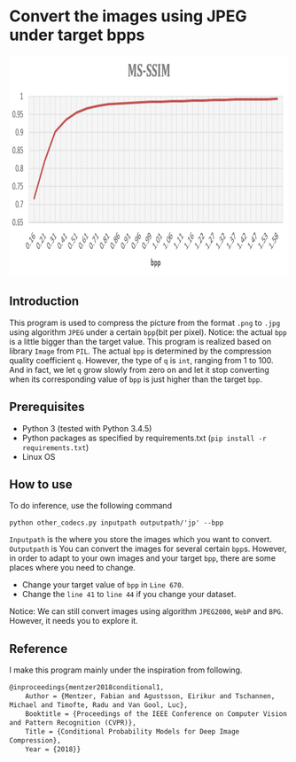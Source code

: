 # Convert the images using JPEG under target bpps

<p align='center'>
  <img src='Graph.png' width='900' height="400"/>
</p>

## Introduction

This program is used to compress the picture from the format `.png` to `.jpg` using algorithm `JPEG` under a certain `bpp`(bit per pixel). 
Notice: the actual `bpp` is a little bigger than the target value. This program is realized based on library `Image` from `PIL`. The actual `bpp` is determined by the compression quality coefficient `q`. However, the type of `q` is `int`, ranging from 1 to 100. And in fact, we let `q` grow slowly from zero on and let it stop converting when its corresponding value of `bpp` is just higher than the target `bpp`.

## Prerequisites

- Python 3 (tested with Python 3.4.5)
- Python packages as specified by requirements.txt (`pip install -r requirements.txt`)
- Linux OS

## How to use 

To do inference, use the following command

    python other_codecs.py inputpath outputpath/'jp' --bpp
    
`Inputpath` is the where you store the images which you want to convert. `Outputpath` is You can convert the images for several certain `bpp`s.
However, in order to adapt to your own images and your target `bpp`, there are some places where you need to change.

- Change your target value of `bpp` in `Line 670`.
- Change the `line 41` to `line 44` if you change your dataset.

Notice: We can still convert images using algorithm `JPEG2000`, `WebP` and `BPG`. However, it needs you to explore it.

## Reference

I make this program mainly under the inspiration from following.

    @inproceedings{mentzer2018conditional1,
        Author = {Mentzer, Fabian and Agustsson, Eirikur and Tschannen, Michael and Timofte, Radu and Van Gool, Luc},
        Booktitle = {Proceedings of the IEEE Conference on Computer Vision and Pattern Recognition (CVPR)},
        Title = {Conditional Probability Models for Deep Image Compression},
        Year = {2018}}

